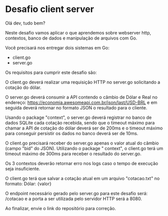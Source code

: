 # Desafio client server

Olá dev, tudo bem?

Neste desafio vamos aplicar o que aprendemos sobre webserver http, contextos,
banco de dados e manipulação de arquivos com Go.

Você precisará nos entregar dois sistemas em Go:

- client.go
- server.go

Os requisitos para cumprir este desafio são:

O client.go deverá realizar uma requisição HTTP no server.go solicitando a cotação do dólar.

O server.go deverá consumir a API contendo o câmbio de Dólar e Real no
endereço: https://economia.awesomeapi.com.br/json/last/USD-BRL e em seguida deverá retornar no formato JSON o resultado
para o cliente.

Usando o package "context", o server.go deverá registrar no banco de dados SQLite cada cotação recebida, sendo que o
timeout máximo para chamar a API de cotação do dólar deverá ser de 200ms e o timeout máximo para conseguir persistir os
dados no banco deverá ser de 10ms.

O client.go precisará receber do server.go apenas o valor atual do câmbio (campo "bid" do JSON). Utilizando o package "
context", o client.go terá um timeout máximo de 300ms para receber o resultado do server.go.

Os 3 contextos deverão retornar erro nos logs caso o tempo de execução seja insuficiente.

O client.go terá que salvar a cotação atual em um arquivo "cotacao.txt" no formato: Dólar: {valor}

O endpoint necessário gerado pelo server.go para este desafio será: /cotacao e a porta a ser utilizada pelo servidor
HTTP será a 8080.

Ao finalizar, envie o link do repositório para correção.
